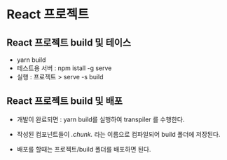 # React 프로젝트

## React 프로젝트 build 및 테이스

- yarn build
- 테스트용 서버 : npm istall -g serve
- 실행 : 프로젝트 > serve -s build

## React 프로젝트 build 및 배포

- 개발이 완료되면 : yarn build를 실행하여 transpiler 를 수행한다.
- 작성된 컴포넌트들이 _.chunk._ 라는 이름으로 컴파일되어 build 폴더에 저장된다.

- 배포를 할때는 프로젝트/build 폴더를 배포하면 된다.
